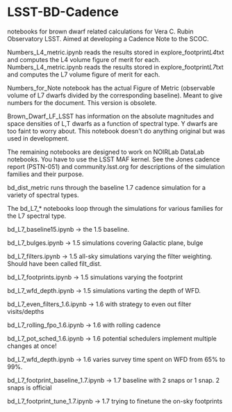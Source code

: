 # LSST-BD-Cadence
notebooks for brown dwarf related calculations for Vera C. Rubin Observatory LSST. Aimed at developing a Cadence Note to the SCOC.  

Numbers_L4_metric.ipynb	reads the results stored in explore_footprint*L4*txt and computes the L4 volume figure of merit for each.
Numbers_L4_metric.ipynb	reads the results stored in explore_footprint*L7*txt and computes the L7 volume figure of merit for each.

Numbers_for_Note notebook has the actual Figure of Metric (observable volume of L7 dwarfs divided by the corresponding baseline). Meant to give numbers for the document. This version is obsolete.

Brown_Dwarf_LF_LSST has information on the absolute magnitudes and space densities of L,T dwarfs as a function of spectral type. Y dwarfs are too faint to worry about. This notebook doesn't do anything original but was used in development.  

The remaining notebooks are designed to work on NOIRLab DataLab notebooks.  You have to use the LSST MAF kernel. See the Jones cadence report (PSTN-051) and community.lsst.org for descriptions of the simulation families and their purpose.

bd_dist_metric runs through the baseline 1.7 cadence simulation for a variety of spectral types.  

The bd_L7_* notebooks loop through the simulations for various families for the L7 spectral type.  

bd_L7_baseline15.ipynb       -> the 1.5 baseline.

bd_L7_bulges.ipynb           -> 1.5 simulations covering Galactic plane, bulge

bd_L7_filters.ipynb          -> 1.5 all-sky simulations varying the filter weighting. Should have been called filt_dist. 

bd_L7_footprints.ipynb       -> 1.5 simulations varying the footprint

bd_L7_wfd_depth.ipynb        -> 1.5 simulations varting the depth of WFD.


bd_L7_even_filters_1.6.ipynb  -> 1.6 with strategy to even out filter visits/depths

bd_L7_rolling_fpo_1.6.ipynb   -> 1.6  with rolling cadence 

bd_L7_pot_sched_1.6.ipynb     -> 1.6 potential schedulers implement multiple changes at once! 

bd_L7_wfd_depth.ipynb         -> 1.6 varies survey time spent on WFD from 65% to 99%. 


bd_L7_footprint_baseline_1.7.ipynb   -> 1.7 baseline with 2 snaps or 1 snap. 2 snaps is official

bd_L7_footprint_tune_1.7.ipynb       -> 1.7 trying to finetune the on-sky footprints





